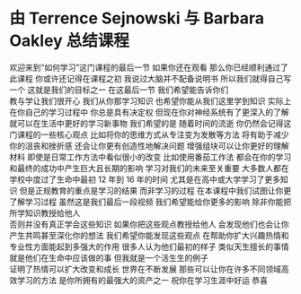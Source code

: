 # 由 Terrence Sejnowski 与 Barbara Oakley 总结课程

欢迎来到“如何学习”这门课程的最后一节 如果你还在观看 那么你已经顺利通过了此课程 你或许还记得在课程之初 我说过大脑并不配备说明书 所以我们就得自己写一个 这就是我们的目标之一 在这最后一节 我们希望能告诉你们<br />教与学让我们很开心 我们从你那学习知识 也希望你能从我们这里学到知识 实际上在你自己的学习过程中 你总是具有决定权 但现在你对神经系统有了更深入的了解 就可以在生活中更好的学习新事物 我们希望的是 随着时间的流逝 你仍然会记得这门课程的一些核心观点 比如将你的思维方式从专注变为发散等方法 将有助于减少你的沮丧和挫折感 还会让你更有创造性地解决问题 增强组块可以让你更好的理解材料 即使是日常工作方法中看似很小的改变 比如使用番茄工作法 都会在你的学习和最终的成功中产生巨大且长期的影响 学习对我们的未来至关重要 大多数人都在学校中度过了生命中最初 12 年到 16 年的时间 尤其是在高中或大学学习了更多知识 但是正规教育的重点是学习的结果 而非学习的过程 在本课程中我们试图让你更了解学习过程 虽然这是我们最后一段视频 我们希望能给你更多的影响 除非你能把所学知识教授给他人<br />否则并没有真正学会这些知识 如果你把这些观点教授给他人 会发现他们也会让你产生共鸣甚至深化你的想法 我们希望你能发现这些观点 在帮助你扩大兴趣热情和专业性方面能起到多强大的作用 很多人认为他们最初的样子 类似天生擅长的事情 就是他们在生命中应该做的事 但我就是一个活生生的例子<br />证明了热情可以扩大改变和成长 世界在不断发展 那些可以让你在许多不同领域高效学习的方法 是你所拥有的最强大的资产之一 祝你在学习生涯中好运 恭喜
